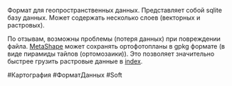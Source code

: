 Формат для геопространственных данных.
Представляет собой sqlite базу данных. Может содержать несколько слоев (векторных и растровых).

По отзывам, возможны проблемы (потеря данных) при повреждении файла.
[MetaShape](../../soft/MetaShape.md) может сохранять ортофотопланы в gpkg формате (в виде пирамиды тайлов (ортомозаики)). Это позволяет значительно быстрее грузить растровые данные в [index](../../soft/QGIS/index.md).

#Картография #ФорматДанных #Soft 